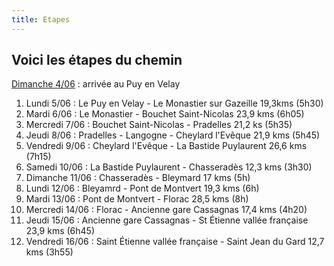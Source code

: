 ```yaml
---
title: Etapes
---
```

## Voici les étapes du chemin

<u>Dimanche 4/06</u> : arrivée au Puy en Velay
 
1. Lundi 5/06 : Le Puy en Velay - Le Monastier sur Gazeille 19,3kms (5h30)
2. Mardi 6/06 : Le Monastier -  Bouchet Saint-Nicolas 23,9 kms (6h05)
3. Mercredi 7/06 : Bouchet Saint-Nicolas - Pradelles 21,2 ks (5h35)
4. Jeudi 8/06 :  Pradelles - Langogne - Cheylard l'Evêque 21,9 kms (5h45)
5. Vendredi 9/06 : Cheylard l'Evêque - La Bastide Puylaurent 26,6 kms (7h15)
6. Samedi 10/06 : La Bastide Puylaurent - Chasseradès 12,3 kms (3h30)
7. Dimanche 11/06 : Chasseradès - Bleymard 17 kms (5h)
8. Lundi 12/06 : Bleyamrd - Pont de Montvert 19,3 kms (6h)
9. Mardi 13/06 : Pont de Montvert - Florac 28,5 kms (8h)
10. Mercredi 14/06 : Florac - Ancienne gare Cassagnas 17,4 kms (4h20)
11. Jeudi 15/06 : Ancienne gare Cassagnas - St Étienne vallée française 23,9 kms (6h45)
12. Vendredi 16/06 : Saint Étienne vallée française  - Saint Jean du Gard 12,7 kms (3h55)